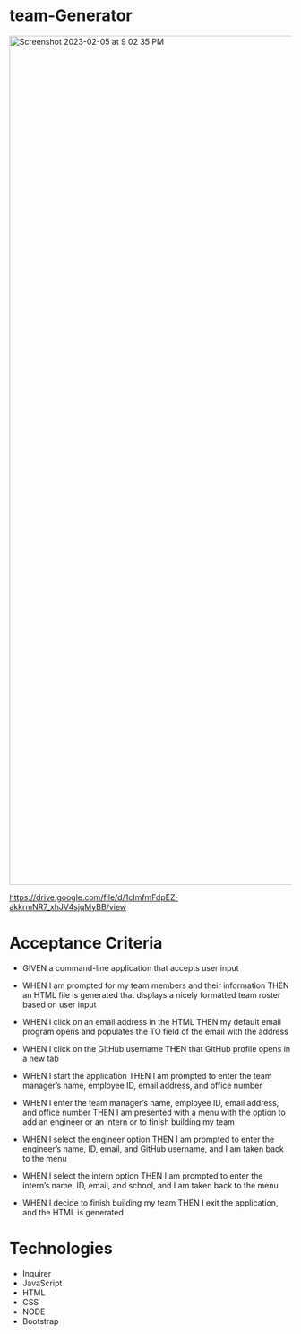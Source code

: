 # team-Generator

<img width="1512" alt="Screenshot 2023-02-05 at 9 02 35 PM" src="https://user-images.githubusercontent.com/112591915/216887895-2fa9f52f-62ae-4eff-9569-81d6571496b4.png">


https://drive.google.com/file/d/1cImfmFdpEZ-akkrmNR7_xhJV4sjqMyBB/view


# Acceptance Criteria

* GIVEN a command-line application that accepts user input

* WHEN I am prompted for my team members and their information THEN an HTML file is generated that displays a nicely formatted team roster based on user input

* WHEN I click on an email address in the HTML THEN my default email program opens and populates the TO field of the email with the address

* WHEN I click on the GitHub username THEN that GitHub profile opens in a new tab

* WHEN I start the application THEN I am prompted to enter the team manager’s name, employee ID, email address, and office number

* WHEN I enter the team manager’s name, employee ID, email address, and office number THEN I am presented with a menu with the option to add an engineer or an intern or to finish building my team

* WHEN I select the engineer option THEN I am prompted to enter the engineer’s name, ID, email, and GitHub username, and I am taken back to the menu

* WHEN I select the intern option THEN I am prompted to enter the intern’s name, ID, email, and school, and I am taken back to the menu

* WHEN I decide to finish building my team THEN I exit the application, and the HTML is generated

# Technologies

* Inquirer
* JavaScript 
* HTML
* CSS
* NODE
* Bootstrap
